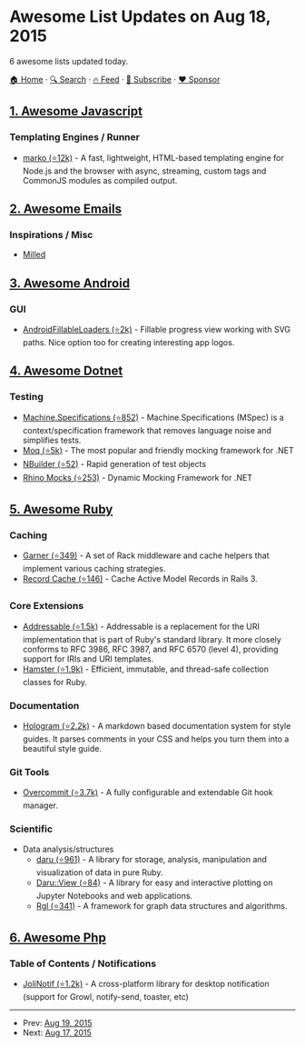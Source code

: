 # Awesome List Updates on Aug 18, 2015

6 awesome lists updated today.

[🏠 Home](/README.md) · [🔍 Search](https://www.trackawesomelist.com/search/) · [🔥 Feed](https://www.trackawesomelist.com/rss.xml) · [📮 Subscribe](https://trackawesomelist.us17.list-manage.com/subscribe?u=d2f0117aa829c83a63ec63c2f&id=36a103854c) · [❤️  Sponsor](https://github.com/sponsors/theowenyoung)



## [1. Awesome Javascript](/content/sorrycc/awesome-javascript/README.md)

### Templating Engines / Runner

*   [marko (⭐12k)](https://github.com/marko-js/marko) - A fast, lightweight, HTML-based templating engine for Node.js and the browser with async, streaming, custom tags and CommonJS modules as compiled output.

## [2. Awesome Emails](/content/jonathandion/awesome-emails/README.md)

### Inspirations / Misc

*   [Milled](http://milled.com/)

## [3. Awesome Android](/content/JStumpp/awesome-android/README.md)

### GUI

*   [AndroidFillableLoaders (⭐2k)](https://github.com/JorgeCastilloPrz/AndroidFillableLoaders) - Fillable progress view working with SVG paths. Nice option too for creating interesting app logos.

## [4. Awesome Dotnet](/content/quozd/awesome-dotnet/README.md)

### Testing

*   [Machine.Specifications (⭐852)](https://github.com/machine/machine.specifications) - Machine.Specifications (MSpec) is a context/specification framework that removes language noise and simplifies tests.
*   [Moq (⭐5k)](https://github.com/Moq/moq4) - The most popular and friendly mocking framework for .NET
*   [NBuilder (⭐52)](https://github.com/garethdown44/nbuilder) - Rapid generation of test objects
*   [Rhino Mocks (⭐253)](https://github.com/ayende/rhino-mocks) - Dynamic Mocking Framework for .NET

## [5. Awesome Ruby](/content/markets/awesome-ruby/README.md)

### Caching

*   [Garner (⭐349)](https://github.com/artsy/garner) - A set of Rack middleware and cache helpers that implement various caching strategies.
*   [Record Cache (⭐146)](https://github.com/orslumen/record-cache) - Cache Active Model Records in Rails 3.

### Core Extensions

*   [Addressable (⭐1.5k)](https://github.com/sporkmonger/addressable) - Addressable is a replacement for the URI implementation that is part of Ruby's standard library. It more closely conforms to RFC 3986, RFC 3987, and RFC 6570 (level 4), providing support for IRIs and URI templates.
*   [Hamster (⭐1.9k)](https://github.com/hamstergem/hamster) - Efficient, immutable, and thread-safe collection classes for Ruby.

### Documentation

*   [Hologram (⭐2.2k)](https://github.com/trulia/hologram) - A markdown based documentation system for style guides. It parses comments in your CSS and helps you turn them into a beautiful style guide.

### Git Tools

*   [Overcommit (⭐3.7k)](https://github.com/brigade/overcommit) - A fully configurable and extendable Git hook manager.

### Scientific

*   Data analysis/structures
    *   [daru (⭐961)](https://github.com/v0dro/daru) - A library for storage, analysis, manipulation and visualization of data in pure Ruby.
    *   [Daru::View (⭐84)](https://github.com/SciRuby/daru-view) - A library for easy and interactive plotting on Jupyter Notebooks and web applications.
    *   [Rgl (⭐341)](https://github.com/monora/rgl) - A framework for graph data structures and algorithms.

## [6. Awesome Php](/content/ziadoz/awesome-php/README.md)

### Table of Contents / Notifications

*   [JoliNotif (⭐1.2k)](https://github.com/jolicode/JoliNotif) - A cross-platform library for desktop notification (support for Growl, notify-send, toaster, etc)

---

- Prev: [Aug 19, 2015](/content/2015/08/19/README.md)
- Next: [Aug 17, 2015](/content/2015/08/17/README.md)